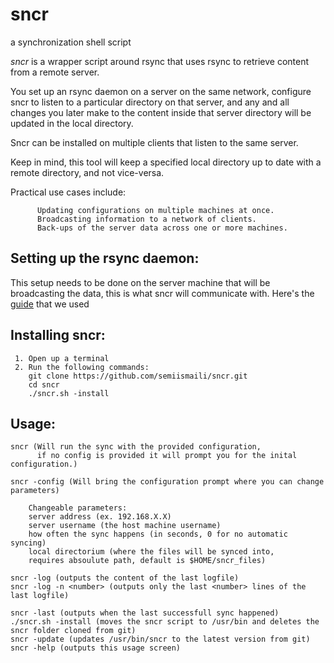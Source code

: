 # sncr
a synchronization shell script

*sncr* is a wrapper script around rsync that uses rsync to retrieve content from a remote server.
    
 You set up an rsync daemon on a server on the same network, configure sncr to listen to a particular 
directory on that server, and any and all changes you later make to the content inside that server directory 
will be updated in the local directory.
     
 Sncr can be installed on multiple clients that listen to the same server.
     
 Keep in mind, this tool will keep a specified local directory up to date with a remote directory, and not 
vice-versa.

 Practical use cases include:
 
          Updating configurations on multiple machines at once.
          Broadcasting information to a network of clients.
          Back-ups of the server data across one or more machines.
          
     
 
Setting up the rsync daemon:
-
 This setup needs to be done on the server machine that will be broadcasting the data,
 this is what sncr will communicate with.
 Here's the [guide](https://www.atlantic.net/vps-hosting/how-to-setup-rsync-daemon-linux-server/#gsc.tab=0) that we used     
    

Installing sncr:
-
     1. Open up a terminal 
     2. Run the following commands:
        git clone https://github.com/semiismaili/sncr.git
        cd sncr
        ./sncr.sh -install
Usage:
-
    sncr (Will run the sync with the provided configuration, 
          if no config is provided it will prompt you for the inital configuration.)
    
    sncr -config (Will bring the configuration prompt where you can change parameters)
    
        Changeable parameters:
        server address (ex. 192.168.X.X)
        server username (the host machine username)
        how often the sync happens (in seconds, 0 for no automatic syncing)
        local directorium (where the files will be synced into, 
        requires absoulute path, default is $HOME/sncr_files)
        
    sncr -log (outputs the content of the last logfile)
    sncr -log -n <number> (outputs only the last <number> lines of the last logfile)
    
    sncr -last (outputs when the last successfull sync happened)
    ./sncr.sh -install (moves the sncr script to /usr/bin and deletes the sncr folder cloned from git)
    sncr -update (updates /usr/bin/sncr to the latest version from git)
    sncr -help (outputs this usage screen)
